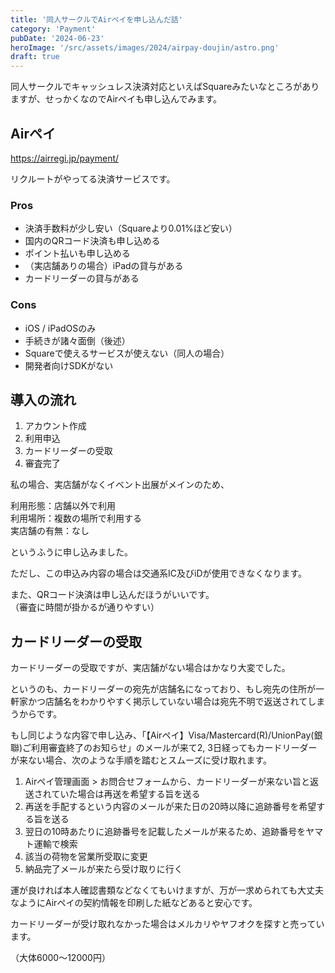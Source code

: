 ```yaml
---
title: '同人サークルでAirペイを申し込んだ話'
category: 'Payment'
pubDate: '2024-06-23'
heroImage: '/src/assets/images/2024/airpay-doujin/astro.png'
draft: true
---
```


同人サークルでキャッシュレス決済対応といえばSquareみたいなところがありますが、せっかくなのでAirペイも申し込んでみます。

## Airペイ

https://airregi.jp/payment/

リクルートがやってる決済サービスです。

### Pros

- 決済手数料が少し安い（Squareより0.01%ほど安い）
- 国内のQRコード決済も申し込める
- ポイント払いも申し込める
- （実店舗ありの場合）iPadの貸与がある
- カードリーダーの貸与がある

### Cons

- iOS / iPadOSのみ
- 手続きが諸々面倒（後述）
- Squareで使えるサービスが使えない（同人の場合）
- 開発者向けSDKがない

## 導入の流れ

1. アカウント作成
2. 利用申込
3. カードリーダーの受取
4. 審査完了

私の場合、実店舗がなくイベント出展がメインのため、

利用形態：店舗以外で利用  
利用場所：複数の場所で利用する  
実店舗の有無：なし  

というふうに申し込みました。

ただし、この申込み内容の場合は交通系IC及びiDが使用できなくなります。

また、QRコード決済は申し込んだほうがいいです。  
（審査に時間が掛かるが通りやすい）

## カードリーダーの受取

カードリーダーの受取ですが、実店舗がない場合はかなり大変でした。

というのも、カードリーダーの宛先が店舗名になっており、もし宛先の住所が一軒家かつ店舗名をわかりやすく掲示していない場合は宛先不明で返送されてしまうからです。

もし同じような内容で申し込み、「【Airペイ】Visa/Mastercard(R)/UnionPay(銀聯)ご利用審査終了のお知らせ」のメールが来て2, 3日経ってもカードリーダーが来ない場合、次のような手順を踏むとスムーズに受け取れます。

1. Airペイ管理画面 > お問合せフォームから、カードリーダーが来ない旨と返送されていた場合は再送を希望する旨を送る
2. 再送を手配するという内容のメールが来た日の20時以降に追跡番号を希望する旨を送る
3. 翌日の10時あたりに追跡番号を記載したメールが来るため、追跡番号をヤマト運輸で検索
4. 該当の荷物を営業所受取に変更
5. 納品完了メールが来たら受け取りに行く

運が良ければ本人確認書類などなくてもいけますが、万が一求められても大丈夫なようにAirペイの契約情報を印刷した紙などあると安心です。

カードリーダーが受け取れなかった場合はメルカリやヤフオクを探すと売っています。

（大体6000〜12000円）
